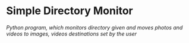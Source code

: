 # Simple Directory Monitor
###### Python program, which monitors directory given and moves photos and videos to images, videos destinations set by the user

